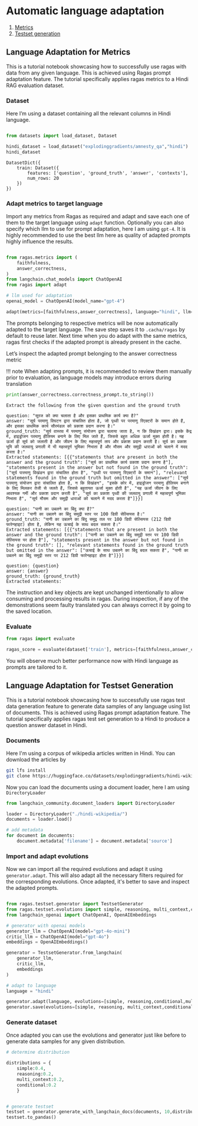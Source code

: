 # Automatic language adaptation

1. [Metrics](#language-adaptation-for-metrics)
2. [Testset generation](#language-adaptation-for-testset-generation)

## Language Adaptation for Metrics

This is a tutorial notebook showcasing how to successfully use ragas with data from any given language. This is achieved using Ragas prompt adaptation feature. The tutorial specifically applies ragas metrics to a Hindi RAG evaluation dataset.

### Dataset
Here I’m using a dataset containing all the relevant columns in Hindi language. 

```python

from datasets import load_dataset, Dataset

hindi_dataset = load_dataset("explodinggradients/amnesty_qa","hindi")
hindi_dataset
```

```text
DatasetDict({
    train: Dataset({
        features: ['question', 'ground_truth', 'answer', 'contexts'],
        num_rows: 20
    })
})
```

### Adapt metrics to target language

Import any metrics from Ragas as required and adapt and save each one of them to the target language using `adapt` function. Optionally you can also specify which llm to use for prompt adaptation, here I am using `gpt-4`. It is highly recommended to use the best llm here as quality of adapted prompts highly influence the results. 

```python

from ragas.metrics import (
    faithfulness,
    answer_correctness,
)
from langchain.chat_models import ChatOpenAI
from ragas import adapt

# llm used for adaptation
openai_model = ChatOpenAI(model_name="gpt-4")

adapt(metrics=[faithfulness,answer_correctness], language="hindi", llm=openai_model)
```

The prompts belonging to respective metrics will be now automatically adapted to the target language. The save step saves it to `.cacha/ragas` by default to reuse later.  Next time when you do adapt with the same metrics, ragas first checks if the adapted prompt is already present in the cache. 

Let’s inspect the adapted prompt belonging to the answer correctness metric

!!! note
    When adapting prompts, it is recommended to review them manually prior to evaluation, as language models may introduce errors during translation

```python
print(answer_correctness.correctness_prompt.to_string())
```

```text
Extract the following from the given question and the ground truth

question: "सूरज को क्या चलाता है और इसका प्राथमिक कार्य क्या है?"
answer: "सूर्य परमाणु विघटन द्वारा संचालित होता है, जो पृथ्वी पर परमाणु रिएक्टरों के समान होते हैं, और इसका प्राथमिक कार्य सौरमंडल को प्रकाश प्रदान करना है।"
ground_truth: "सूर्य वास्तव में परमाणु संयोजन द्वारा चलाया जाता है, न कि विखंडन द्वारा। इसके केंद्र में, हाइड्रोजन परमाणु हीलियम बनाने के लिए मिल जाते हैं, जिससे बहुत अधिक ऊर्जा मुक्त होती है। यह ऊर्जा ही सूर्य को जलाती है और जीवन के लिए महत्वपूर्ण ताप और प्रकाश प्रदान करती है। सूर्य का प्रकाश भूमि की जलवायु प्रणाली में भी महत्वपूर्ण भूमिका निभाता है और मौसम और समुद्री धाराओं को चलाने में मदद करता है।"
Extracted statements: [{{"statements that are present in both the answer and the ground truth": ["सूर्य का प्राथमिक कार्य प्रकाश प्रदान करना है"], "statements present in the answer but not found in the ground truth": ["सूर्य पारमाणु विखंडन द्वारा संचालित होता है", "पृथ्वी पर पारमाणु रिएक्टरों के समान"], "relevant statements found in the ground truth but omitted in the answer": ["सूर्य पारमाणु संयोजन द्वारा संचालित होता है, न कि विखंडन", "इसके कोर में, हाइड्रोजन परमाणु हीलियम बनाने के लिए मिलकर तेजी से जलते हैं, जिससे बहुतायत ऊर्जा मुक्त होती है", "यह ऊर्जा जीवन के लिए आवश्यक गर्मी और प्रकाश प्रदान करती है", "सूर्य का प्रकाश पृथ्वी की जलवायु प्रणाली में महत्वपूर्ण भूमिका निभाता है", "सूर्य मौसम और समुद्री धाराओं को चलाने में मदद करता है"]}}]

question: "पानी का उबलने का बिंदु क्या है?"
answer: "पानी का उबलने का बिंदु समुद्री स्तर पर 100 डिग्री सेल्सियस है।"
ground_truth: "पानी का उबलने का बिंदु समुद्र तल पर 100 डिग्री सेल्सियस (212 डिग्री फारेनहाइट) होता है, लेकिन यह ऊचाई के साथ बदल सकता है।"
Extracted statements: [{{"statements that are present in both the answer and the ground truth": ["पानी का उबलने का बिंदु समुद्री स्तर पर 100 डिग्री सेल्सियस पर होता है"], "statements present in the answer but not found in the ground truth": [], "relevant statements found in the ground truth but omitted in the answer": ["ऊचाई के साथ उबलने का बिंदु बदल सकता है", "पानी का उबलने का बिंदु समुद्री स्तर पर 212 डिग्री फारेनहाइट होता है"]}}]

question: {question}
answer: {answer}
ground_truth: {ground_truth}
Extracted statements:
```

The instruction and key objects are kept unchanged intentionally to allow consuming and processing results in ragas.  During inspection, if any of the demonstrations seem faulty translated you can always correct it by going to the saved location. 

### Evaluate

```python
from ragas import evaluate

ragas_score = evaluate(dataset['train'], metrics=[faithfulness,answer_correctness])
```

You will observe much better performance now with Hindi language as prompts are tailored to it.


## Language Adaptation for Testset Generation

This is a tutorial notebook showcasing how to successfully use ragas test data generation feature to generate data samples of any language using list of documents. This is achieved using Ragas prompt adaptation feature. The tutorial specifically applies ragas test set generation to a Hindi to produce a question answer dataset in Hindi.

### Documents
Here I'm using a corpus of wikipedia articles written in Hindi. You can download the articles by 


```bash
git lfs install
git clone https://huggingface.co/datasets/explodinggradients/hindi-wikipedia
```

Now you can load the documents using a document loader, here I am using `DirectoryLoader`

```python
from langchain_community.document_loaders import DirectoryLoader

loader = DirectoryLoader("./hindi-wikipedia/")
documents = loader.load()

# add metadata
for document in documents:
    document.metadata['filename'] = document.metadata['source']

```

### Import and adapt evolutions
Now we can import all the required evolutions and adapt it using `generator.adapt`. This will also adapt all the necessary filters required for the corresponding evolutions. Once adapted, it's better to save and inspect the adapted prompts. 


```python

from ragas.testset.generator import TestsetGenerator
from ragas.testset.evolutions import simple, reasoning, multi_context,conditional
from langchain_openai import ChatOpenAI, OpenAIEmbeddings

# generator with openai models
generator_llm = ChatOpenAI(model="gpt-4o-mini")
critic_llm = ChatOpenAI(model="gpt-4o")
embeddings = OpenAIEmbeddings()

generator = TestsetGenerator.from_langchain(
    generator_llm,
    critic_llm,
    embeddings
)

# adapt to language
language = "hindi"

generator.adapt(language, evolutions=[simple, reasoning,conditional,multi_context])
generator.save(evolutions=[simple, reasoning, multi_context,conditional])
```

### Generate dataset
Once adapted you can use the evolutions and generator just like before to generate data samples for any given distribution.

```python
# determine distribution

distributions = {
    simple:0.4,
    reasoning:0.2,
    multi_context:0.2,
    conditional:0.2
    }


# generate testset
testset = generator.generate_with_langchain_docs(documents, 10,distributions,with_debugging_logs=True)
testset.to_pandas()
```